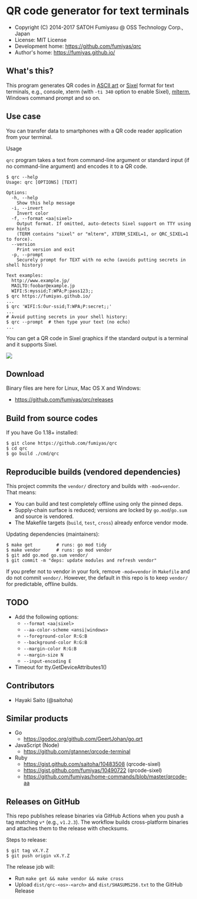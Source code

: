QR code generator for text terminals
======================================================================

  * Copyright (C) 2014-2017 SATOH Fumiyasu @ OSS Technology Corp., Japan
  * License: MIT License
  * Development home: <https://github.com/fumiyas/qrc>
  * Author's home: <https://fumiyas.github.io/>

What's this?
---------------------------------------------------------------------

This program generates QR codes in
[ASCII art](http://en.wikipedia.org/wiki/ASCII_art) or
[Sixel](http://en.wikipedia.org/wiki/Sixel) format for
text terminals, e.g., console, xterm (with `-ti 340` option to enable Sixel),
[mlterm](http://sourceforge.net/projects/mlterm/),
Windows command prompt and so on.

Use case
---------------------------------------------------------------------

You can transfer data to smartphones with a QR code reader application
from your terminal.

Usage

`qrc` program takes a text from command-line argument or standard
input (if no command-line argument) and encodes it to a QR code.

```console
$ qrc --help
Usage: qrc [OPTIONS] [TEXT]

Options:
  -h, --help
    Show this help message
  -i, --invert
    Invert color
  -f, --format <aa|sixel>
    Output format. If omitted, auto-detects Sixel support on TTY using env hints
    (TERM contains "sixel" or "mlterm", XTERM_SIXEL=1, or QRC_SIXEL=1 to force).
  --version
    Print version and exit
  -p, --prompt
    Securely prompt for TEXT with no echo (avoids putting secrets in shell history)

Text examples:
  http://www.example.jp/
  MAILTO:foobar@example.jp
  WIFI:S:myssid;T:WPA;P:pass123;;
$ qrc https://fumiyas.github.io/
...
$ qrc 'WIFI:S:Our-ssid;T:WPA;P:secret;;'
...
# Avoid putting secrets in your shell history:
$ qrc --prompt  # then type your text (no echo)
...
```

You can get a QR code in Sixel graphics if the standard output is
a terminal and it supports Sixel.

![](qrc-demo.png)

Download
---------------------------------------------------------------------

Binary files are here for Linux, Mac OS X and Windows:

  * https://github.com/fumiyas/qrc/releases

Build from source codes
---------------------------------------------------------------------

If you have Go 1.18+ installed:

```console
$ git clone https://github.com/fumiyas/qrc
$ cd qrc
$ go build ./cmd/qrc
```

Reproducible builds (vendored dependencies)
---------------------------------------------------------------------

This project commits the `vendor/` directory and builds with `-mod=vendor`.
That means:

- You can build and test completely offline using only the pinned deps.
- Supply-chain surface is reduced; versions are locked by `go.mod`/`go.sum` and source is vendored.
- The Makefile targets (`build`, `test`, `cross`) already enforce vendor mode.

Updating dependencies (maintainers):

```console
$ make get         # runs: go mod tidy
$ make vendor      # runs: go mod vendor
$ git add go.mod go.sum vendor/
$ git commit -m "deps: update modules and refresh vendor"
```

If you prefer not to vendor in your fork, remove `-mod=vendor` in `Makefile`
and do not commit `vendor/`. However, the default in this repo is to keep
`vendor/` for predictable, offline builds.

TODO
----------------------------------------------------------------------

  * Add the following options:
    * `--format <aa|sixel>`
    * `--aa-color-scheme <ansi|windows>`
    * `--foreground-color R:G:B`
    * `--background-color R:G:B`
    * `--margin-color R:G:B`
    * `--margin-size N`
    * `--input-encoding E`
  * Timeout for tty.GetDeviceAttributes1()

Contributors
----------------------------------------------------------------------

  * Hayaki Saito (@saitoha)

Similar products
----------------------------------------------------------------------

  * Go
    * <https://godoc.org/github.com/GeertJohan/go.qrt>
  * JavaScript (Node)
    * <https://github.com/gtanner/qrcode-terminal>
  * Ruby
    * <https://gist.github.com/saitoha/10483508> (qrcode-sixel)
    * <https://gist.github.com/fumiyas/10490722> (qrcode-sixel)
    * <https://github.com/fumiyas/home-commands/blob/master/qrcode-aa>

Releases on GitHub
---------------------------------------------------------------------

This repo publishes release binaries via GitHub Actions when you push a tag
matching `v*` (e.g., `v1.2.3`). The workflow builds cross-platform binaries and
attaches them to the release with checksums.

Steps to release:

```console
$ git tag vX.Y.Z
$ git push origin vX.Y.Z
```

The release job will:

- Run `make get && make vendor && make cross`
- Upload `dist/qrc-<os>-<arch>` and `dist/SHASUMS256.txt` to the GitHub Release

